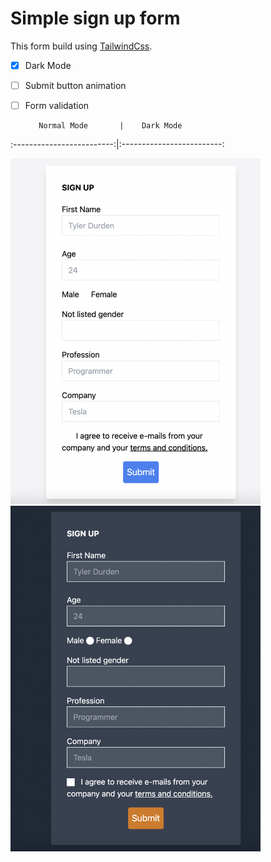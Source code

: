 # Simple sign up form 

This form build using [TailwindCss](https://tailwindcss.com/docs).

- [x] Dark Mode
- [ ] Submit button animation
- [ ] Form validation


         Normal Mode       |    Dark Mode
:-------------------------:|:-------------------------:
<p float="left">
  <img src="screenshots/normal-mode.png" width="400" />
  <img src="screenshots/dark-mode.png" width="400" /> 
</p>
